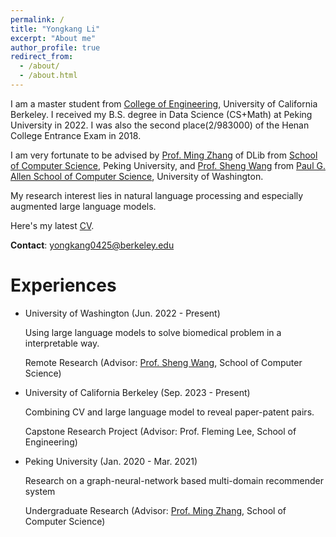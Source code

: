 ```yaml
---
permalink: /
title: "Yongkang Li"
excerpt: "About me"
author_profile: true
redirect_from: 
  - /about/
  - /about.html
---
```


I am a master student from [College of Engineering](https://engineering.berkeley.edu/), University of California Berkeley. I received my B.S. degree in Data Science (CS+Math) at Peking University in 2022. I was also the second place(2/983000) of the Henan College Entrance Exam in 2018.

I am very fortunate to be advised by [Prof. Ming Zhang](http://net.pku.edu.cn/dlib/mzhang/) of DLib from [School of Computer Science](https://cs.pku.edu.cn/), Peking University, and [Prof. Sheng Wang](https://homes.cs.washington.edu/~swang/) from [Paul G. Allen School of Computer Science](https://www.cs.washington.edu/), University of Washington.

My research interest lies in natural language processing and especially augmented large language models.

Here's my latest [CV](https://www.overleaf.com/read/crybjbqmgxth).

**Contact**: yongkang0425@berkeley.edu 


# Experiences

* University of Washington (Jun. 2022 - Present)

  Using large language models to solve biomedical problem in a interpretable way.

  Remote Research (Advisor:  [Prof. Sheng Wang](https://homes.cs.washington.edu/~swang/), School of Computer Science)


* University of California Berkeley (Sep. 2023 - Present)

  Combining CV and large language model to reveal paper-patent pairs.
  
  Capstone Research Project (Advisor: Prof. Fleming Lee, School of Engineering)


* Peking University (Jan. 2020 - Mar. 2021)
  
  Research on a graph-neural-network based multi-domain recommender system

  Undergraduate Research (Advisor:  [Prof. Ming Zhang](http://net.pku.edu.cn/dlib/mzhang/), School of Computer Science)


<br> 
<br> 
